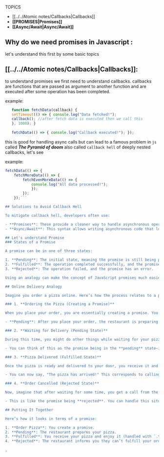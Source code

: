 
TOPICS
* [[../../Atomic notes/Callbacks|Callbacks]]
* **[[PROMISES|Promises]]**
* **[[Async/Await|Async/Await]]**

## Why do we need promises in Javascript : 
let's understand this first by some basic topics 
## [[../../Atomic notes/Callbacks|Callbacks]]: 
   to understand promises we first need to understand callbacks.
   callbacks are functions that are passed as argument to another function and are        executed after some operation has been completed.
   
   example: 
```javascript
   function fetchData(callback) { 
   setTimeout(() => { console.log("Data fetched!"); 
   callback(); //after fetch data is executed then we call this
   }, 1000); } 
   
   fetchData(() => { console.log("Callback executed!"); });
```

this is good for handling async calls but can lead to a famous problem in `js` called 
___The Pyramid of doom___ also called `callback hell` of deeply nested callbacks, let's see 

example: 
```javascript 
fetchData(() => { 
	fetchMoreData(() => { 
		fetchEvenMoreData(() => { 
			console.log("All data processed!"); 
			}); 
		}); 
	});```

## Solutions to Avoid Callback Hell

To mitigate callback hell, developers often use:

- **Promises**: These provide a cleaner way to handle asynchronous operations without nesting.
- **Async/Await**: This syntax allows writing asynchronous code that looks synchronous, improving readability.

## Let's understand Promise
### States of a Promise

A promise can be in one of three states:

1. **Pending**: The initial state, meaning the promise is still being processed.
2. **Fulfilled**: The operation completed successfully, and the promise has a resulting value.
3. **Rejected**: The operation failed, and the promise has an error.

Using an analogy can make the concept of JavaScript promises much easier to understand. Let’s use the **online delivery** analogy:

## Online Delivery Analogy

Imagine you order a pizza online. Here’s how the process relates to a promise:

### 1. **Ordering the Pizza (Creating a Promise)**

When you place your order, you are essentially creating a promise. You tell the restaurant, "I want a pizza," and they promise to deliver it to you later.

- **Pending**: After you place your order, the restaurant is preparing your pizza. At this point, your order is in the **pending** state because you haven’t received it yet.

### 2. **Waiting for Delivery (Pending State)**

During this time, you might do other things while waiting for your pizza. The order is still being processed.

- You can think of this as the promise being in the **pending** state—it's not fulfilled or rejected yet.

### 3. **Pizza Delivered (Fulfilled State)**

Once the pizza is ready and delivered to your door, you receive it and enjoy your meal. This is like the promise being **fulfilled**.

- You can now say, "The pizza has arrived!" This corresponds to calling `.then()` on your promise to handle the successful outcome.

### 4. **Order Cancelled (Rejected State)**

Now, imagine that after waiting for some time, you get a call from the restaurant saying they can't deliver your pizza because they ran out of ingredients.

- This is like the promise being **rejected**. You can handle this situation by calling `.catch()` to deal with the error.

## Putting It Together

Here’s how it looks in terms of a promise:

1. **Order Pizza**: You create a promise.
2. **Pending**: The restaurant prepares your pizza.
3. **Fulfilled**: You receive your pizza and enjoy it (handled with `.then()`).
4. **Rejected**: The restaurant informs you they can’t fulfill your order (handled with `.catch()`).

,




